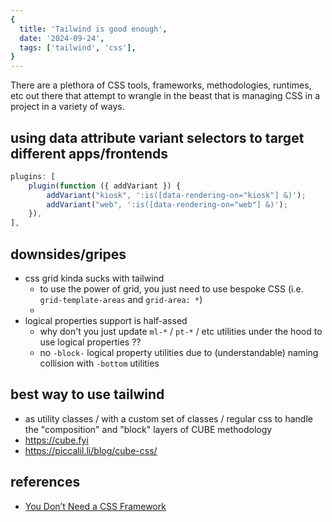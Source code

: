 ```yaml
---
{
  title: 'Tailwind is good enough',
  date: '2024-09-24',
  tags: ['tailwind', 'css'],
}
---
```


There are a plethora of CSS tools, frameworks, methodologies, runtimes, etc out
there that attempt to wrangle in the beast that is managing CSS in a project in
a variety of ways. 

## using data attribute variant selectors to target different apps/frontends

```js
plugins: [
	plugin(function ({ addVariant }) {
		addVariant("kiosk", ':is([data-rendering-on="kiosk"] &)');
		addVariant("web", ':is([data-rendering-on="web"] &)');
	}),
],
```

## downsides/gripes
- css grid kinda sucks with tailwind
	- to use the power of grid, you just need to use bespoke CSS (i.e. `grid-template-areas` and `grid-area: *`)
	- 
- logical properties support is half-assed
	- why don't you just update `ml-*` / `pt-*` / etc utilities under the hood to use logical properties ??
	- no `-block-` logical property utilities due to (understandable) naming collision with `-bottom` utilities

## best way to use tailwind
- as utility classes / with a custom set of classes / regular css to handle the "composition" and "block" layers of CUBE methodology
- https://cube.fyi
- https://piccalil.li/blog/cube-css/

## references
- [You Don’t Need a CSS Framework](https://www.infoq.com/articles/no-need-css-framework/)
